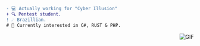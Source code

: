 ```diff
- 💻 Actually working for "Cyber Illusion"
+ 🔍 Pentest student.
! ☄️ Brazillian.
# 🧪 Currently interested in C#, RUST & PHP.
```
<img align="right" alt="GIF" src="https://cdn.discordapp.com/attachments/782665455587557417/801790274112061440/CyberIllusion.png?width=950&height=204"/>
